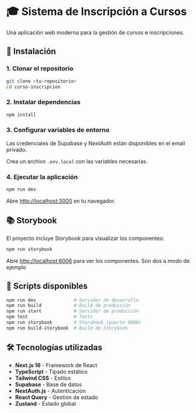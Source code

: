 # 🎓 Sistema de Inscripción a Cursos

Una aplicación web moderna para la gestión de cursos e inscripciones.

## 🚀 Instalación

### 1. Clonar el repositorio

```bash
git clone <tu-repositorio>
cd curso-inscripcion
```

### 2. Instalar dependencias

```bash
npm install
```

### 3. Configurar variables de entorno

Las credenciales de Supabase y NextAuth están disponibles en el email privado.

Crea un archivo `.env.local` con las variables necesarias.

### 4. Ejecutar la aplicación

```bash
npm run dev
```

Abre [http://localhost:3000](http://localhost:3000) en tu navegador.

## 📚 Storybook

El proyecto incluye Storybook para visualizar los componentes:

```bash
npm run storybook
```

Abre [http://localhost:6006](http://localhost:6006) para ver los componentes. Son dos a modo de ejemplo 

## 🔧 Scripts disponibles

```bash
npm run dev              # Servidor de desarrollo
npm run build            # Build de producción
npm run start            # Servidor de producción
npm test                 # Tests
npm run storybook        # Storybook (puerto 6006)
npm run build-storybook  # Build de Storybook
```

## 🛠️ Tecnologías utilizadas

- **Next.js 16** - Framework de React
- **TypeScript** - Tipado estático
- **Tailwind CSS** - Estilos
- **Supabase** - Base de datos
- **NextAuth.js** - Autenticación
- **React Query** - Gestión de estado
- **Zustand** - Estado global